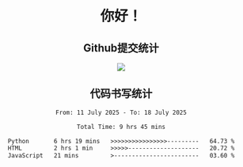 <div align="center">
<h1>你好！</h1>

<h2>Github提交统计</h2>
<a href="https://github.com/ikun0014">
    <img src="https://github-readme-stats.vercel.app/api?username=ikun0014&include_all_commits=true&count_private=true&locale=cn&show_icons=true&bg_color=0,EC6C6C,FFD479,FFFC79,73FA79,73FDFF,D783FF"/>
  </a>
</div>

<div align="center">
<h2>代码书写统计</h2>
  
<!--START_SECTION:waka-->

```txt
From: 11 July 2025 - To: 18 July 2025

Total Time: 9 hrs 45 mins

Python       6 hrs 19 mins   >>>>>>>>>>>>>>>>---------   64.73 %
HTML         2 hrs 1 min     >>>>>--------------------   20.72 %
JavaScript   21 mins         >------------------------   03.60 %
```

<!--END_SECTION:waka-->

</div>
